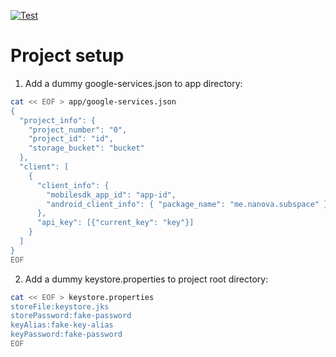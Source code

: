 [![Test](https://github.com/kid1412621/subspace/actions/workflows/test.yml/badge.svg)](https://github.com/kid1412621/subspace/actions/workflows/test.yml)

# Project setup

1. Add a dummy google-services.json to app directory:

```bash
cat << EOF > app/google-services.json
{
  "project_info": {
    "project_number": "0",
    "project_id": "id",
    "storage_bucket": "bucket"
  },
  "client": [
    {
      "client_info": {
        "mobilesdk_app_id": "app-id",
        "android_client_info": { "package_name": "me.nanova.subspace" }
      },
      "api_key": [{"current_key": "key"}]
    }
  ]
}
EOF
```

2. Add a dummy keystore.properties to project root directory:

```bash
cat << EOF > keystore.properties
storeFile:keystore.jks
storePassword:fake-password
keyAlias:fake-key-alias
keyPassword:fake-password
EOF
```
